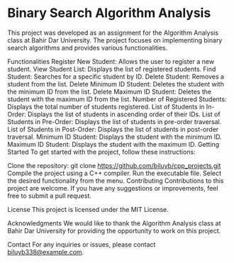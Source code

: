 # Binary Search Algorithm Analysis
This project was developed as an assignment for the Algorithm Analysis class at Bahir Dar University. The project focuses on implementing binary search algorithms and provides various functionalities.

Functionalities
Register New Student: Allows the user to register a new student.
View Student List: Displays the list of registered students.
Find Student: Searches for a specific student by ID.
Delete Student: Removes a student from the list.
Delete Minimum ID Student: Deletes the student with the minimum ID from the list.
Delete Maximum ID Student: Deletes the student with the maximum ID from the list.
Number of Registered Students: Displays the total number of students registered.
List of Students in In-Order: Displays the list of students in ascending order of their IDs.
List of Students in Pre-Order: Displays the list of students in pre-order traversal.
List of Students in Post-Order: Displays the list of students in post-order traversal.
Minimum ID Student: Displays the student with the minimum ID.
Maximum ID Student: Displays the student with the maximum ID.
Getting Started
To get started with the project, follow these instructions:

Clone the repository: git clone https://github.com/biluyb/cpp_projects.git
Compile the project using a C++ compiler.
Run the executable file.
Select the desired functionality from the menu.
Contributing
Contributions to this project are welcome. If you have any suggestions or improvements, feel free to submit a pull request.

License
This project is licensed under the MIT License.

Acknowledgments
We would like to thank the Algorithm Analysis class at Bahir Dar University for providing the opportunity to work on this project.

Contact
For any inquiries or issues, please contact biluyb338@example.com.
